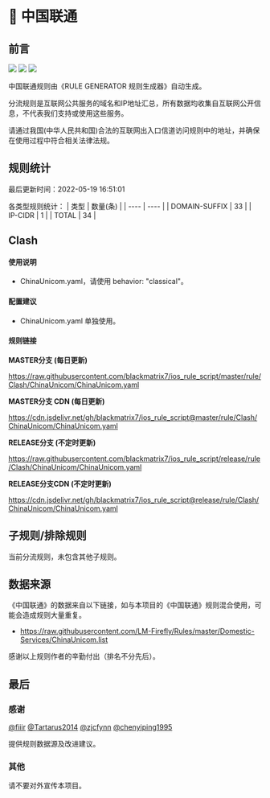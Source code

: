 # 🧸 中国联通

## 前言

![](https://shields.io/badge/-移除重复规则-ff69b4) ![](https://shields.io/badge/-DOMAIN与DOMAIN--SUFFIX合并-green) ![](https://shields.io/badge/-IP--CIDR(6)合并-blueviolet) 

中国联通规则由《RULE GENERATOR 规则生成器》自动生成。

分流规则是互联网公共服务的域名和IP地址汇总，所有数据均收集自互联网公开信息，不代表我们支持或使用这些服务。

请通过我国(中华人民共和国)合法的互联网出入口信道访问规则中的地址，并确保在使用过程中符合相关法律法规。

## 规则统计

最后更新时间：2022-05-19 16:51:01

各类型规则统计：
| 类型 | 数量(条)  | 
| ---- | ----  |
| DOMAIN-SUFFIX | 33  | 
| IP-CIDR | 1  | 
| TOTAL | 34  | 


## Clash 

#### 使用说明
- ChinaUnicom.yaml，请使用 behavior: "classical"。

#### 配置建议
- ChinaUnicom.yaml 单独使用。

#### 规则链接
**MASTER分支 (每日更新)**

https://raw.githubusercontent.com/blackmatrix7/ios_rule_script/master/rule/Clash/ChinaUnicom/ChinaUnicom.yaml

**MASTER分支 CDN (每日更新)**

https://cdn.jsdelivr.net/gh/blackmatrix7/ios_rule_script@master/rule/Clash/ChinaUnicom/ChinaUnicom.yaml

**RELEASE分支 (不定时更新)**

https://raw.githubusercontent.com/blackmatrix7/ios_rule_script/release/rule/Clash/ChinaUnicom/ChinaUnicom.yaml

**RELEASE分支CDN (不定时更新)**

https://cdn.jsdelivr.net/gh/blackmatrix7/ios_rule_script@release/rule/Clash/ChinaUnicom/ChinaUnicom.yaml

## 子规则/排除规则


当前分流规则，未包含其他子规则。

## 数据来源

《中国联通》的数据来自以下链接，如与本项目的《中国联通》规则混合使用，可能会造成规则大量重复。

- https://raw.githubusercontent.com/LM-Firefly/Rules/master/Domestic-Services/ChinaUnicom.list


感谢以上规则作者的辛勤付出（排名不分先后）。

## 最后

### 感谢

[@fiiir](https://github.com/fiiir) [@Tartarus2014](https://github.com/Tartarus2014) [@zjcfynn](https://github.com/zjcfynn) [@chenyiping1995](https://github.com/chenyiping1995) 

提供规则数据源及改进建议。

### 其他

请不要对外宣传本项目。